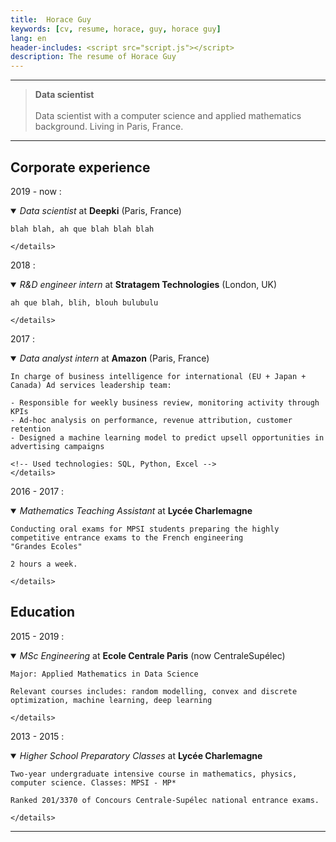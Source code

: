 ```yaml
---
title:  Horace Guy
keywords: [cv, resume, horace, guy, horace guy]
lang: en
header-includes: <script src="script.js"></script>
description: The resume of Horace Guy
---
```


----

> **Data scientist**
> \
> \
> Data scientist with a computer science and applied mathematics background. Living in Paris, France.

----


## Corporate experience


2019 - now
:   <details open><summary>*Data scientist* at **Deepki** (Paris, France)</summary>

    blah blah, ah que blah blah blah

    </details>

2018
:   <details open><summary>*R&D engineer intern* at **Stratagem Technologies** (London, UK)</summary>

    ah que blah, blih, blouh bulubulu

    </details>

2017
:   <details open> <summary>*Data analyst intern* at **Amazon** (Paris, France)</summary>

    In charge of business intelligence for international (EU + Japan + Canada) Ad services leadership team:

    - Responsible for weekly business review, monitoring activity through KPIs
    - Ad-hoc analysis on performance, revenue attribution, customer retention
    - Designed a machine learning model to predict upsell opportunities in advertising campaigns
    
    <!-- Used technologies: SQL, Python, Excel -->
    </details>

2016 - 2017
:   <details open><summary>*Mathematics Teaching Assistant* at **Lycée Charlemagne**</summary>

    Conducting oral exams for MPSI students preparing the highly competitive entrance exams to the French engineering
    "Grandes Ecoles"
    
    2 hours a week.

    </details>

## Education

2015 - 2019
:   <details open><summary>*MSc Engineering* at **Ecole Centrale Paris** (now CentraleSupélec)</summary>

    Major: Applied Mathematics in Data Science

    Relevant courses includes: random modelling, convex and discrete optimization, machine learning, deep learning

    </details>

2013 - 2015
:   <details open><summary>*Higher School Preparatory Classes* at **Lycée Charlemagne**</summary>

    Two-year undergraduate intensive course in mathematics, physics, computer science. Classes: MPSI - MP*

    Ranked 201/3370 of Concours Centrale-Supélec national entrance exams.

    </details>

----
